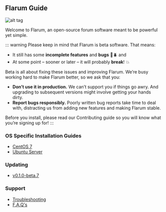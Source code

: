 ## Flarum Guide

![alt tag](http://flarum.org/img/logo.png)

Welcome to Flarum, an open-source forum software meant to be powerful yet simple.

::: warning
Please keep in mind that Flarum is beta software. That means:

- It still has some **incomplete features** and **bugs** :bug::beetle: and
- At some point – sooner or later – it will probably **break**! :boom:

Beta is all about fixing these issues and improving Flarum. We’re busy working hard to make Flarum better, so we ask that you:

- **Don’t use it in production.** We can’t support you if things go awry. And upgrading to subsequent versions might involve getting your hands dirty.
- **Report bugs responsibly.** Poorly written bug reports take time to deal with, distracting us from adding new features and making Flarum stable.

Before you install, please read our Contributing guide so you will know what you’re signing up for!
:::

### OS Specific Installation Guides

- [CentOS 7](installation/centos-7.md)
- [Ubuntu Server](installation/ubuntu-server.md)

### Updating

- [v0.1.0-beta.7](versions/0.1.0-beta.7.md)

### Support

- [Troubleshooting](troubleshooting.md)
- [F.A.Q's](faq.md)
